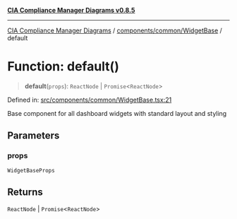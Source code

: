 [**CIA Compliance Manager Diagrams v0.8.5**](../../../../README.md)

***

[CIA Compliance Manager Diagrams](../../../../modules.md) / [components/common/WidgetBase](../README.md) / default

# Function: default()

> **default**(`props`): `ReactNode` \| `Promise`\<`ReactNode`\>

Defined in: [src/components/common/WidgetBase.tsx:21](https://github.com/Hack23/cia-compliance-manager/blob/b799ef22d9067d09cc69eaeddf109ac9dcdce934/src/components/common/WidgetBase.tsx#L21)

Base component for all dashboard widgets with standard layout and styling

## Parameters

### props

`WidgetBaseProps`

## Returns

`ReactNode` \| `Promise`\<`ReactNode`\>
